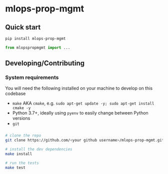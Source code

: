 # mlops-prop-mgmt

## Quick start

```bash
pip install mlops-prop-mgmt
```

```python
from mlopspropmgmt import ...
```

## Developing/Contributing

### System requirements

You will need the following installed on your machine to develop on this codebase

- `make` AKA `cmake`, e.g. `sudo apt-get update -y; sudo apt-get install cmake -y`
- Python 3.7+, ideally using `pyenv` to easily change between Python versions
- `git`

### 

```bash
# clone the repo
git clone https://github.com/<your github username>/mlops-prop-mgmt.git

# install the dev dependencies
make install

# run the tests
make test
```

